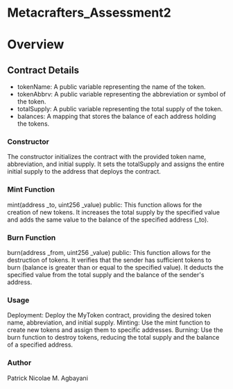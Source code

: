 # Metacrafters_Assessment2
# Overview
## Contract Details
* tokenName: A public variable representing the name of the token.
* tokenAbbrv: A public variable representing the abbreviation or symbol of the token.
* totalSupply: A public variable representing the total supply of the token.
* balances: A mapping that stores the balance of each address holding the tokens.
### Constructor
The constructor initializes the contract with the provided token name, abbreviation, and initial supply.
It sets the totalSupply and assigns the entire initial supply to the address that deploys the contract.
### Mint Function
mint(address _to, uint256 _value) public: This function allows for the creation of new tokens.
It increases the total supply by the specified value and adds the same value to the balance of the specified address (_to).
### Burn Function
burn(address _from, uint256 _value) public: This function allows for the destruction of tokens.
It verifies that the sender has sufficient tokens to burn (balance is greater than or equal to the specified value).
It deducts the specified value from the total supply and the balance of the sender's address.
### Usage
Deployment: Deploy the MyToken contract, providing the desired token name, abbreviation, and initial supply.
Minting: Use the mint function to create new tokens and assign them to specific addresses.
Burning: Use the burn function to destroy tokens, reducing the total supply and the balance of a specified address.
### Author
Patrick Nicolae M. Agbayani
